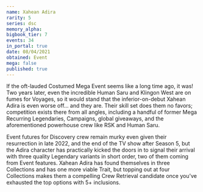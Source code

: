 ```yaml
---
name: Xahean Adira
rarity: 5
series: dsc
memory_alpha:
bigbook_tier: 7
events: 34
in_portal: true
date: 08/04/2021
obtained: Event
mega: false
published: true
---
```


If the oft-lauded Costumed Mega Event seems like a long time ago, it was!  Two years later, even the incredible Human Saru and Klingon West are on fumes for Voyages, so it would stand that the inferior-on-debut Xahean Adira is even worse off… and they are.  Their skill set does them no favors; competition exists there from all angles, including a handful of former Mega Recurring Legendaries, Campaigns, global giveaways, and the aforementioned powerhouse crew like RSK and Human Saru. 

Event futures for Discovery crew remain murky even given their resurrection in late 2022, and the end of the TV show after Season 5, but the Adira character has practically kicked the doors in to signal their arrival with three quality Legendary variants in short order, two of them coming from Event features.  Xahean Adira has found themselves in three Collections and has one more viable Trait, but topping out at four Collections makes them a compelling Crew Retrieval candidate once you’ve exhausted the top options with 5+ inclusions.
